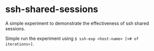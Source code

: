 # ssh-shared-sessions
A simple experiment to demonstrate the effectiveness of ssh shared sessions.

Simple run the experiment using `$ ssh-exp <host-name> [<# of iterations>]`. 
